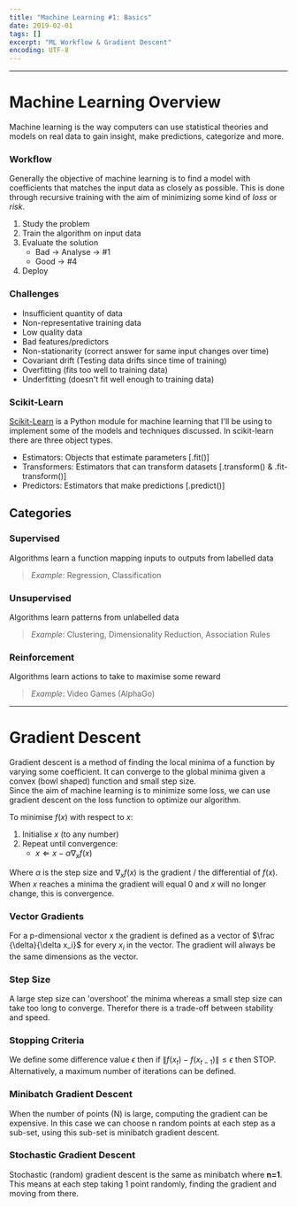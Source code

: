 ```yaml
---
title: "Machine Learning #1: Basics"
date: 2019-02-01
tags: []
excerpt: "ML Workflow & Gradient Descent"
encoding: UTF-8
---
```


---
# Machine Learning Overview

Machine learning is the way computers can use statistical theories and models on real data to gain insight, make predictions, categorize and more.

### Workflow

Generally the objective of machine learning is to find a model with coefficients that matches the input data as closely as possible. This is done through recursive training with the aim of minimizing some kind of *loss* or *risk*.

1. Study the problem
2. Train the algorithm on input data
3. Evaluate the solution
   - Bad -> Analyse -> #1
   - Good -> #4
4. Deploy

### Challenges

- Insufficient quantity of data
- Non-representative training data
- Low quality data
- Bad features/predictors
- Non-stationarity (correct answer for same input changes over time)
- Covariant drift (Testing data drifts since time of training)
- Overfitting (fits too well to training data)
- Underfitting (doesn't fit well enough to training data)

### Scikit-Learn

[Scikit-Learn](https://scikit-learn.org) is a Python module for machine learning that I'll be using to implement some of the models and techniques discussed. In scikit-learn there are three object types.

- Estimators: Objects that estimate parameters [.fit()]
- Transformers: Estimators that can transform datasets [.transform() & .fit-transform()]
- Predictors: Estimators that make predictions [.predict()]

## Categories

### Supervised

Algorithms learn a function mapping inputs to outputs from labelled data

> *Example*: Regression, Classification

### Unsupervised

Algorithms learn patterns from unlabelled data

> *Example*: Clustering, Dimensionality Reduction, Association Rules

### Reinforcement

Algorithms learn actions to take to maximise some reward

> *Example*: Video Games (AlphaGo)

---

# Gradient Descent

Gradient descent is a method of finding the local minima of a function by varying some coefficient. It can converge to the global minima given a convex (bowl shaped) function and small step size.  
Since the aim of machine learning is to minimize some loss, we can use gradient descent on the loss function to optimize our algorithm.

To minimise $f(x)$ with respect to $x$:

1. Initialise $x$ (to any number)
2. Repeat until convergence:
   - $x \Leftarrow x - \alpha \nabla _x f(x)$

Where $\alpha$ is the step size and $\nabla _x f(x)$ is the gradient / the differential of $f(x)$.  
When $x$ reaches a minima the gradient will equal 0 and $x$ will no longer change, this is convergence.

### Vector Gradients

For a p-dimensional vector x the gradient is defined as a vector of $\frac {\delta}{\delta x_i}$ for every $x_i$ in the vector. The gradient will always be the same dimensions as the vector.

### Step Size

A large step size can 'overshoot' the minima whereas a small step size can take too long to converge. Therefor there is a trade-off between stability and speed.

### Stopping Criteria

We define some difference value $\epsilon$ then if $\|f(x_t) - f(x_{t-1})\| \leq \epsilon$ then STOP. Alternatively, a maximum number of iterations can be defined.

### Minibatch Gradient Descent

When the number of points (N) is large, computing the gradient can be expensive. In this case we can choose n random points at each step as a sub-set, using this sub-set is minibatch gradient descent.

### Stochastic Gradient Descent

Stochastic (random) gradient descent is the same as minibatch where **n=1**. This means at each step taking 1 point randomly, finding the gradient and moving from there.